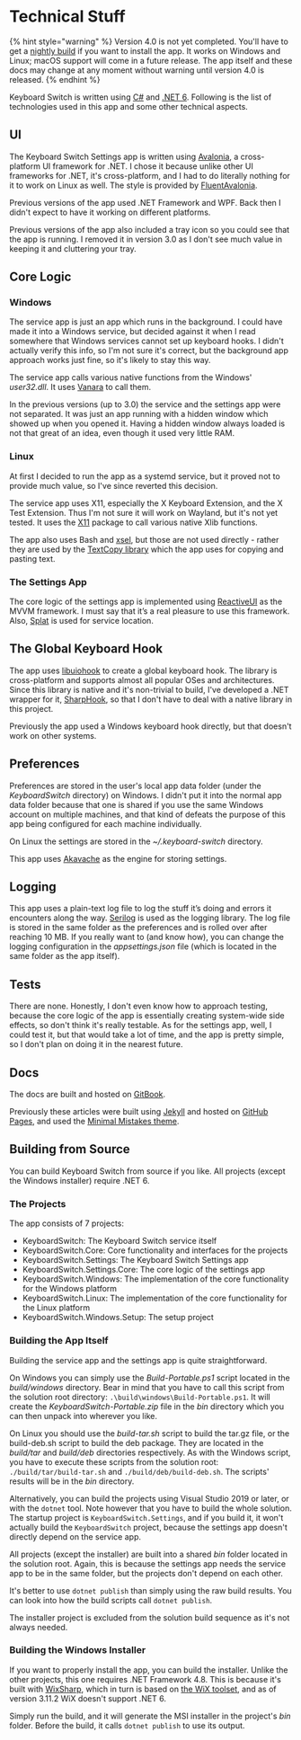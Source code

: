 # Technical Stuff

{% hint style="warning" %}
Version 4.0 is not yet completed. You'll have to get a [nightly build](https://github.com/TolikPylypchuk/KeyboardSwitch/actions/workflows/main.yml) if you want to install the app. It works on Windows and Linux; macOS support will come in a future release. The app itself and these docs may change at any moment without warning until version 4.0 is released.
{% endhint %}

Keyboard Switch is written using [C#](https://github.com/dotnet/csharplang) and [.NET 6](https://dotnet.microsoft.com/download/dotnet/6.0). Following is the list of technologies used in this app and some other technical aspects.

## UI

The Keyboard Switch Settings app is written using [Avalonia](https://avaloniaui.net), a cross-platform UI framework for .NET. I chose it because unlike other UI frameworks for .NET, it's cross-platform, and I had to do literally nothing for it to work on Linux as well. The style is provided by [FluentAvalonia](https://github.com/amwx/FluentAvalonia).

Previous versions of the app used .NET Framework and WPF. Back then I didn't expect to have it working on different platforms.

Previous versions of the app also included a tray icon so you could see that the app is running. I removed it in version 3.0 as I don't see much value in keeping it and cluttering your tray.

## Core Logic

### Windows

The service app is just an app which runs in the background. I could have made it into a Windows service, but decided against it when I read somewhere that Windows services cannot set up keyboard hooks. I didn't actually verify this info, so I'm not sure it's correct, but the background app approach works just fine, so it's likely to stay this way.

The service app calls various native functions from the Windows' _user32.dll_. It uses [Vanara](https://github.com/dahall/Vanara) to call them.

In the previous versions (up to 3.0) the service and the settings app were not separated. It was just an app running with a hidden window which showed up when you opened it. Having a hidden window always loaded is not that great of an idea, even though it used very little RAM.

### Linux

At first I decided to run the app as a systemd service, but it proved not to provide much value, so I've since reverted this decision.

The service app uses X11, especially the X Keyboard Extension, and the X Test Extension. Thus I'm not sure it will work on Wayland, but it's not yet tested. It uses the [X11](https://www.nuget.org/packages/X11/) package to call various native Xlib functions.

The app also uses Bash and [xsel](https://github.com/kfish/xsel), but those are not used directly - rather they are used by the [TextCopy library](https://github.com/CopyText/TextCopy) which the app uses for copying and pasting text.

### The Settings App

The core logic of the settings app is implemented using [ReactiveUI](https://www.reactiveui.net) as the MVVM framework. I must say that it’s a real pleasure to use this framework. Also, [Splat](https://github.com/reactiveui/splat) is used for service location.

## The Global Keyboard Hook

The app uses [libuiohook](https://github.com/kwhat/libuiohook) to create a global keyboard hook. The library is cross-platform and supports almost all popular OSes and architectures. Since this library is native and it's non-trivial to build, I've developed a .NET wrapper for it, [SharpHook](https://github.com/TolikPylypchuk/SharpHook), so that I don't have to deal with a native library in this project.

Previously the app used a Windows keyboard hook directly, but that doesn't work on other systems.

## Preferences

Preferences are stored in the user's local app data folder (under the _KeyboardSwitch_ directory) on Windows. I didn't put it into the normal app data folder because that one is shared if you use the same Windows account on multiple machines, and that kind of defeats the purpose of this app being configured for each machine individually.

On Linux the settings are stored in the _\~/.keyboard-switch_ directory.

This app uses [Akavache](https://github.com/reactiveui/Akavache) as the engine for storing settings.

## Logging

This app uses a plain-text log file to log the stuff it’s doing and errors it encounters along the way. [Serilog](https://serilog.net) is used as the logging library. The log file is stored in the same folder as the preferences and is rolled over after reaching 10 MB. If you really want to (and know how), you can change the logging configuration in the _appsettings.json_ file (which is located in the same folder as the app itself).

## Tests

There are none. Honestly, I don't even know how to approach testing, because the core logic of the app is essentially creating system-wide side effects, so don't think it's really testable. As for the settings app, well, I could test it, but that would take a lot of time, and the app is pretty simple, so I don't plan on doing it in the nearest future.

## Docs

The docs are built and hosted on [GitBook](https://www.gitbook.com).

Previously these articles were built using [Jekyll](https://jekyllrb.com) and hosted on [GitHub Pages](https://pages.github.com), and used the [Minimal Mistakes theme](https://mmistakes.github.io/minimal-mistakes).

## Building from Source

You can build Keyboard Switch from source if you like. All projects (except the Windows installer) require .NET 6.

### The Projects

The app consists of 7 projects:

* KeyboardSwitch: The Keyboard Switch service itself
* KeyboardSwitch.Core: Core functionality and interfaces for the projects
* KeyboardSwitch.Settings: The Keyboard Switch Settings app
* KeyboardSwitch.Settings.Core: The core logic of the settings app
* KeyboardSwitch.Windows: The implementation of the core functionality for the Windows platform
* KeyboardSwitch.Linux: The implementation of the core functionality for the Linux platform
* KeyboardSwitch.Windows.Setup: The setup project

### Building the App Itself

Building the service app and the settings app is quite straightforward.

On Windows you can simply use the _Build-Portable.ps1_ script located in the _build/windows_ directory. Bear in mind that you have to call this script from the solution root directory: `.\build\windows\Build-Portable.ps1`. It will create the _KeyboardSwitch-Portable.zip_ file in the _bin_ directory which you can then unpack into wherever you like.

On Linux you should use the _build-tar.sh_ script to build the tar.gz file, or the build-deb.sh script to build the deb package. They are located in the _build/tar_ and _build/deb_ directories respectively. As with the Windows script, you have to execute these scripts from the solution root: `./build/tar/build-tar.sh` and `./build/deb/build-deb.sh`. The scripts' results will be in the _bin_ directory.

Alternatively, you can build the projects using Visual Studio 2019 or later, or with the `dotnet` tool. Note however that you have to build the whole solution. The startup project is `KeyboardSwitch.Settings`, and if you build it, it won't actually build the `KeyboardSwitch` project, because the settings app doesn't directly depend on the service app.

All projects (except the installer) are built into a shared _bin_ folder located in the solution root. Again, this is because the settings app needs the service app to be in the same folder, but the projects don't depend on each other.

It's better to use `dotnet publish` than simply using the raw build results. You can look into how the build scripts call `dotnet publish`.

The installer project is excluded from the solution build sequence as it's not always needed.

### Building the Windows Installer

If you want to properly install the app, you can build the installer. Unlike the other projects, this one requires .NET Framework 4.8. This is because it's built with [WixSharp](https://github.com/oleg-shilo/wixsharp), which in turn is based on [the WiX toolset](https://wixtoolset.org), and as of version 3.11.2 WiX doesn't support .NET 6.

Simply run the build, and it will generate the MSI installer in the project's _bin_ folder. Before the build, it calls `dotnet publish` to use its output.

